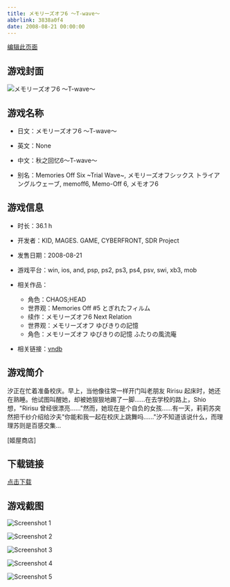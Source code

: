 ```yaml
---
title: メモリーズオフ6 ～T-wave～
abbrlink: 3838a0f4
date: 2008-08-21 00:00:00
---
```

[编辑此页面](https://github.com/ACG-3/ADV3-source/blob/main/source/_posts/games/%E3%83%A1%E3%83%A2%E3%83%AA%E3%83%BC%E3%82%BA%E3%82%AA%E3%83%956%20%EF%BD%9ET-wave%EF%BD%9E.md)

## 游戏封面

![メモリーズオフ6 ～T-wave～](https://pan.timero.xyz/d/onedrive/img_lib_001/%E3%83%A1%E3%83%A2%E3%83%AA%E3%83%BC%E3%82%BA%E3%82%AA%E3%83%956%20%EF%BD%9ET-wave%EF%BD%9E_cover.avif)


## 游戏名称

- 日文：メモリーズオフ6 ～T-wave～
- 英文：None
- 中文：秋之回忆6～T-wave～

- 别名：Memories Off Six ~Trial Wave~, メモリーズオフシックス トライアングルウェーブ, memoff6, Memo-Off 6, メモオフ6


## 游戏信息

- 时长：36.1 h
- 开发者：KID, MAGES. GAME, CYBERFRONT, SDR Project
- 发售日期：2008-08-21
- 游戏平台：win, ios, and, psp, ps2, ps3, ps4, psv, swi, xb3, mob
- 相关作品：
   - 角色：CHAOS;HEAD
   - 世界观：Memories Off #5 とぎれたフィルム
   - 续作：メモリーズオフ6 Next Relation
   - 世界观：メモリーズオフ ゆびきりの記憶
   - 角色：メモリーズオフ ゆびきりの記憶 ふたりの風流庵

- 相关链接：[vndb](https://vndb.org/v1646)


## 游戏简介

汐正在忙着准备校庆。早上，当他像往常一样开门叫老朋友 Ririsu 起床时，她还在熟睡。他试图叫醒她，却被她狠狠地踢了一脚......在去学校的路上，Shio 想，"Ririsu 曾经很漂亮......"然而，她现在是个自负的女孩......有一天，莉莉苏突然把千纱介绍给汐夫"你能和我一起在校庆上跳舞吗......"汐不知道该说什么，而理理苏则是百感交集...

[姬屋商店]


## 下载链接

[点击下载](https://pan.timero.xyz/onedrive/adv_lib_001/%E3%83%A1%E3%83%A2%E3%83%AA%E3%83%BC%E3%82%BA%E3%82%AA%E3%83%956%20%EF%BD%9ET-wave%EF%BD%9E)


## 游戏截图


![Screenshot 1](https://pan.timero.xyz/d/onedrive/img_lib_001/%E3%83%A1%E3%83%A2%E3%83%AA%E3%83%BC%E3%82%BA%E3%82%AA%E3%83%956%20%EF%BD%9ET-wave%EF%BD%9E_Screenshot_1.avif)

![Screenshot 2](https://pan.timero.xyz/d/onedrive/img_lib_001/%E3%83%A1%E3%83%A2%E3%83%AA%E3%83%BC%E3%82%BA%E3%82%AA%E3%83%956%20%EF%BD%9ET-wave%EF%BD%9E_Screenshot_2.avif)

![Screenshot 3](https://pan.timero.xyz/d/onedrive/img_lib_001/%E3%83%A1%E3%83%A2%E3%83%AA%E3%83%BC%E3%82%BA%E3%82%AA%E3%83%956%20%EF%BD%9ET-wave%EF%BD%9E_Screenshot_3.avif)

![Screenshot 4](https://pan.timero.xyz/d/onedrive/img_lib_001/%E3%83%A1%E3%83%A2%E3%83%AA%E3%83%BC%E3%82%BA%E3%82%AA%E3%83%956%20%EF%BD%9ET-wave%EF%BD%9E_Screenshot_4.avif)

![Screenshot 5](https://pan.timero.xyz/d/onedrive/img_lib_001/%E3%83%A1%E3%83%A2%E3%83%AA%E3%83%BC%E3%82%BA%E3%82%AA%E3%83%956%20%EF%BD%9ET-wave%EF%BD%9E_Screenshot_5.avif)

